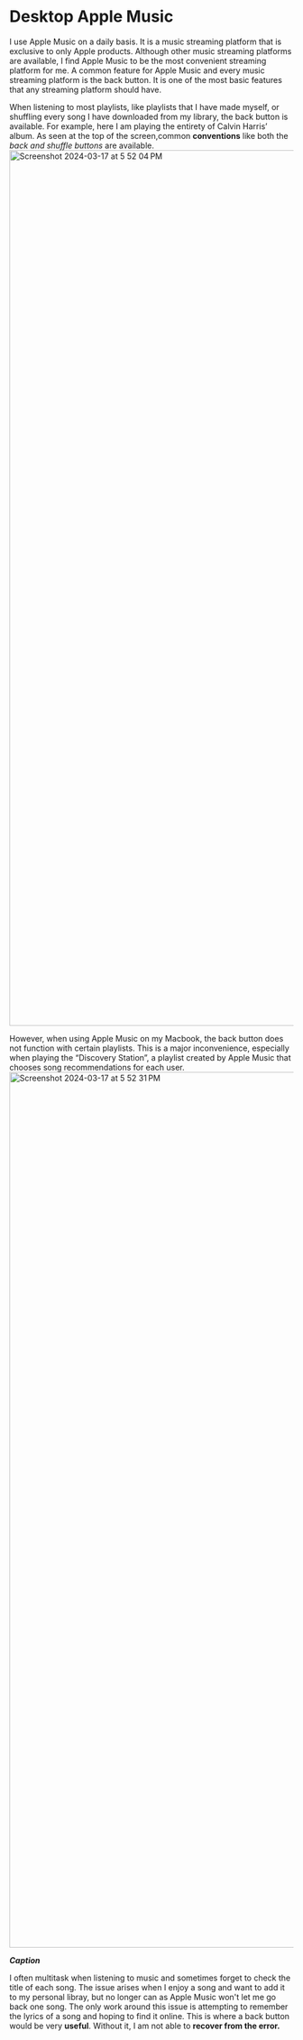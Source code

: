 # Desktop Apple Music

I use Apple Music on a daily basis. It is a music streaming platform that is exclusive to only Apple products. Although other music streaming platforms are available, I find Apple Music to be the most convenient streaming platform for me. A common feature for Apple Music and every music streaming platform is the back button. It is one of the most basic features that any streaming platform should have. 

When listening to most playlists, like playlists that I have made myself, or shuffling every song I have downloaded from my library, the back button is available. For example, here I am playing the entirety of Calvin Harris’ album. As seen at the top of the screen,common **conventions** like both the _back and shuffle buttons_ are available.<img width="1552" alt="Screenshot 2024-03-17 at 5 52 04 PM" src="https://github.com/ChicoState/ux-personal-portfolio-AllanConstanza/assets/75638009/81204701-d226-4ef1-b60d-9df6c7371ccc">




However, when using Apple Music on my Macbook, the back button does not function with certain playlists. This is a major inconvenience, especially when playing the “Discovery Station”, a playlist created by Apple Music that chooses song recommendations for each user. 
<img width="1552" alt="Screenshot 2024-03-17 at 5 52 31 PM" src="https://github.com/ChicoState/ux-personal-portfolio-AllanConstanza/assets/75638009/a18942ba-6a83-4017-8c86-1a4d07b0db8d">

***Caption***




I often multitask when listening to music and sometimes forget to check the title of each song. The issue arises when I enjoy a song and want to add it to my personal libray, but no longer can as Apple Music won't let me go back one song. The only work around this issue is attempting to remember the lyrics of a song and hoping to find it online. This is where a back button would be very **useful**. Without it, I am not able to **recover from the error.**


